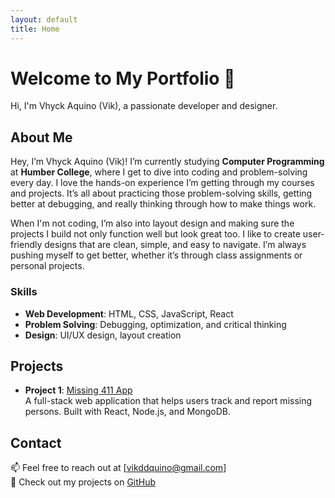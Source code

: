 ```yaml
---
layout: default
title: Home
---
```


<head>
  <link rel="stylesheet" href="{{ site.baseurl }}/assets/css/style.css">
</head>

# Welcome to My Portfolio 👋
Hi, I'm Vhyck Aquino (Vik), a passionate developer and designer.

## About Me
Hey, I’m Vhyck Aquino (Vik)! I’m currently studying **Computer Programming** at **Humber College**, where I get to dive into coding and problem-solving every day. I love the hands-on experience I’m getting through my courses and projects. It’s all about practicing those problem-solving skills, getting better at debugging, and really thinking through how to make things work.

When I'm not coding, I’m also into layout design and making sure the projects I build not only function well but look great too. I like to create user-friendly designs that are clean, simple, and easy to navigate. I’m always pushing myself to get better, whether it’s through class assignments or personal projects.

### Skills
- **Web Development**: HTML, CSS, JavaScript, React
- **Problem Solving**: Debugging, optimization, and critical thinking
- **Design**: UI/UX design, layout creation

## Projects
- **Project 1**: [Missing 411 App](https://github.com/vhyck8888/missing-411-app)  
  A full-stack web application that helps users track and report missing persons. Built with React, Node.js, and MongoDB.

## Contact
📫 Feel free to reach out at [vikddquino@gmail.com]  
🔗 Check out my projects on [GitHub](https://github.com/Vik-bok)
